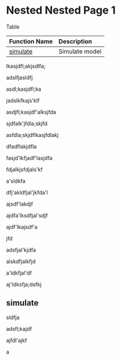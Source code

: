 # Nested Nested Page 1

Table

| Function Name | Description |
| :--- | :--- |
| [simulate](nested-nested-page-1#simulate) | Simulate model |

lkasjdfl;akjsdlfa;

adslfjasldfj

asdl;kasjdfl;ka

jadslkfkajs'klf

asdjfl;kasjdf'alksjfda

sjdfalk'jfdla;skjfd

asfdla;skjdflkasjfdlakj

dfadflakjdfla

fasjd'lkfjadf'lasjdfa

fdjalkjsfdjals'kf

a'sldkfa

dfj'akldfjal'jkfda'l

ajsdf'lakdjf

ajdfa'lksdfjal'sdjf

ajdf'lkajsdf'a

jfd

adsfjal'kjdfa

alskdfjalkfjd

a'ldkfjal'df

aj'ldksfja;dsfkj

## simulate

sldfja

adsfl;kajdf

ajfdl'ajkf

a

